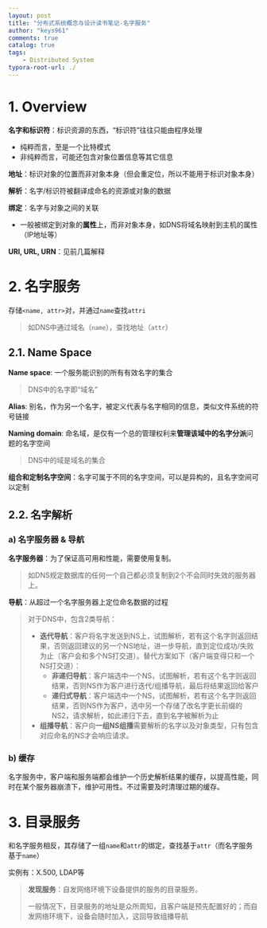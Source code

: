 ```yaml
---
layout: post
title: "分布式系统概念与设计读书笔记-名字服务"
author: "keys961"
comments: true
catalog: true
tags:
	- Distributed System
typora-root-url: ./
---
```


# 1. Overview

**名字和标识符**：标识资源的东西，“标识符”往往只能由程序处理

- 纯粹而言，至是一个比特模式
- 非纯粹而言，可能还包含对象位置信息等其它信息

**地址**：标识对象的位置而非对象本身（但会重定位，所以不能用于标识对象本身）

**解析**：名字/标识符被翻译成命名的资源或对象的数据

**绑定**：名字与对象之间的关联

- 一般被绑定到对象的**属性**上，而非对象本身，如DNS将域名映射到主机的属性（IP地址等）

**URI, URL, URN**：见前几篇解释

# 2. 名字服务

存储`<name, attr>`对，并通过`name`查找`attri`

> 如DNS中通过域名（`name`），查找地址（`attr`） 

## 2.1. Name Space

**Name space**: 一个服务能识别的所有有效名字的集合

> DNS中的名字即“域名”

**Alias**: 别名，作为另一个名字，被定义代表与名字相同的信息，类似文件系统的符号链接

**Naming domain**: 命名域，是仅有一个总的管理权利来**管理该域中的名字分派**问题的名字空间

> DNS中的域是域名的集合

**组合和定制名字空间**：名字可属于不同的名字空间，可以是异构的，且名字空间可以定制

## 2.2. 名字解析

### a) 名字服务器 & 导航

**名字服务器**：为了保证高可用和性能，需要使用复制。

> 如DNS规定数据库的任何一个自己都必须复制到2个不会同时失效的服务器上。

**导航**：从超过一个名字服务器上定位命名数据的过程

> 对于DNS中，包含2类导航：
>
> - **迭代导航**：客户将名字发送到NS上，试图解析，若有这个名字则返回结果，否则返回建议的另一个NS地址，进一步导航，直到定位成功/失败为止（客户会和多个NS打交道）。替代方案如下（客户端变得只和一个NS打交道）：
>   - **非递归导航**：客户端选中一个NS，试图解析，若有这个名字则返回结果，否则NS作为客户进行迭代/组播导航，最后将结果返回给客户
>   - **递归式导航**：客户端选中一个NS，试图解析，若有这个名字则返回结果，否则NS作为客户，选中另一个存储了改名字更长前缀的NS2，请求解析，如此递归下去，直到名字被解析为止
> - **组播导航**：客户向**一组NS组播**需要解析的名字以及对象类型，只有包含对应命名的NS才会响应请求。

### b) 缓存

名字服务中，客户端和服务端都会维护一个历史解析结果的缓存，以提高性能，同时在某个服务器崩溃下，维护可用性。不过需要及时清理过期的缓存。

# 3. 目录服务

和名字服务相反，其存储了一组`name`和`attr`的绑定，查找基于`attr`（而名字服务基于`name`）

实例有：X.500, LDAP等

> **发现服务**：自发网络环境下设备提供的服务的目录服务。
>
> 一般情况下，目录服务的地址是众所周知，且客户端是预先配置好的；而自发网络环境下，设备会随时加入，这回导致组播导航


